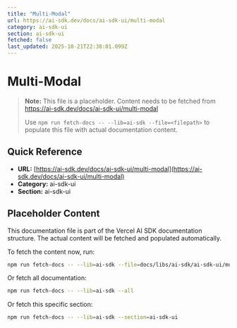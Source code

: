 ```yaml
---
title: "Multi-Modal"
url: https://ai-sdk.dev/docs/ai-sdk-ui/multi-modal
category: ai-sdk-ui
section: ai-sdk-ui
fetched: false
last_updated: 2025-10-21T22:38:01.099Z
---
```


# Multi-Modal

> **Note:** This file is a placeholder. Content needs to be fetched from https://ai-sdk.dev/docs/ai-sdk-ui/multi-modal
>
> Use `npm run fetch-docs -- --lib=ai-sdk --file=<filepath>` to populate this file with actual documentation content.

## Quick Reference

- **URL:** [https://ai-sdk.dev/docs/ai-sdk-ui/multi-modal](https://ai-sdk.dev/docs/ai-sdk-ui/multi-modal)
- **Category:** ai-sdk-ui
- **Section:** ai-sdk-ui

## Placeholder Content

This documentation file is part of the Vercel AI SDK documentation structure.
The actual content will be fetched and populated automatically.

To fetch the content now, run:

```bash
npm run fetch-docs -- --lib=ai-sdk --file=docs/libs/ai-sdk/ai-sdk-ui/multi-modal.md
```

Or fetch all documentation:

```bash
npm run fetch-docs -- --lib=ai-sdk --all
```

Or fetch this specific section:

```bash
npm run fetch-docs -- --lib=ai-sdk --section=ai-sdk-ui
```
